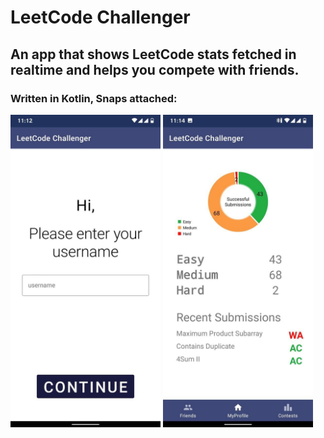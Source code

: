 # LeetCode Challenger
## An app that shows LeetCode stats fetched in realtime and helps you compete with friends.
### Written in Kotlin, Snaps attached:<br>
<img src="https://github.com/itsrdb/LeetCode_Challenger/blob/master/snaps/src1.jpg" height="500"></img>
<img src="https://github.com/itsrdb/LeetCode_Challenger/blob/master/snaps/src2.jpg" height="500"></img>

